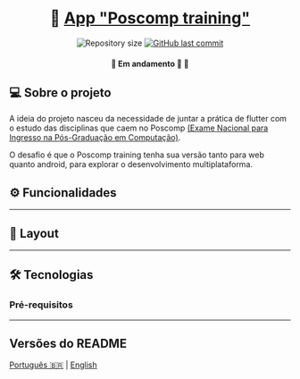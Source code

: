 <h1 align="center">
    📱 <a href="#" alt="site do ecoleta"> App "Poscomp training" </a>
</h1>

<p align="center">

  <img alt="Repository size" src="https://img.shields.io/github/repo-size/elizalap/estudos-flutter">
  
  <a href="https://github.com/tgmarinho/README-ecoleta/commits/master">
    <img alt="GitHub last commit" src="https://img.shields.io/github/last-commit/elizalap/estudos-flutter">
  </a>
 
</p>

<h4 align="center">
	🚧   Em andamento 🚀 🚧
</h4>

## 💻 Sobre o projeto
A ideia do projeto nasceu da necessidade de juntar a prática de flutter com o estudo das disciplinas que caem no Poscomp [(Exame Nacional para Ingresso na Pós-Graduação em Computação)](https://www.sbc.org.br/index.php?option=com_content&view=article&layout=edit&id=458).

O desafio é que o Poscomp training tenha sua versão tanto para web quanto android, para explorar o desenvolvimento multiplataforma.

## ⚙️ Funcionalidades

<!-- - [x] Empresas ou entidades podem se cadastrar na plataforma web enviando:
  - [x] uma imagem do ponto de coleta
  - [x] nome da entidade, email e whatsapp
  - [x] e o endereço para que ele possa aparecer no mapa
  - [x] além de selecionar um ou mais ítens de coleta: 
    - lâmpadas
    - pilhas e baterias
    - papéis e papelão
    - resíduos eletrônicos
    - resíduos orgânicos
    - óleo de cozinha

- [x] Os usuários tem acesso ao aplicativo móvel, onde podem:
  - [x] navegar pelo mapa para ver as instituições cadastradas
  - [x] entrar em contato com a entidade através do E-mail ou do WhatsApp -->

---

## 🎨 Layout

<!-- 
<p align="center">
  <img alt="NextLevelWeek" title="#NextLevelWeek" src="./assets/home-mobile.png" width="200px">

  <img alt="NextLevelWeek" title="#NextLevelWeek" src="./assets/detalhes-mobile.svg" width="200px">
</p> -->

---

## 🛠 Tecnologias
### Pré-requisitos
<!-- 
As seguintes ferramentas foram usadas na construção do projeto:

#### **Mobile**  ([Flutter](https://flutter.dev/))

-   **[Expo](https://expo.io/)**
-   **[Expo Google Fonts](https://github.com/expo/google-fonts)**

> Veja o arquivo  [package.json](https://github.com/tgmarinho/README-ecoleta/blob/master/mobile/package.json) -->

<!-- Antes de começar, você vai precisar ter instalado em sua máquina as seguintes ferramentas:
[Git](https://git-scm.com), [Node.js](https://nodejs.org/en/). 
Além disto é bom ter um editor para trabalhar com o código como [VSCode](https://code.visualstudio.com/) -->

---

##  Versões do README

[Português 🇧🇷](./README.md)  |  [English](./README-en.md)

